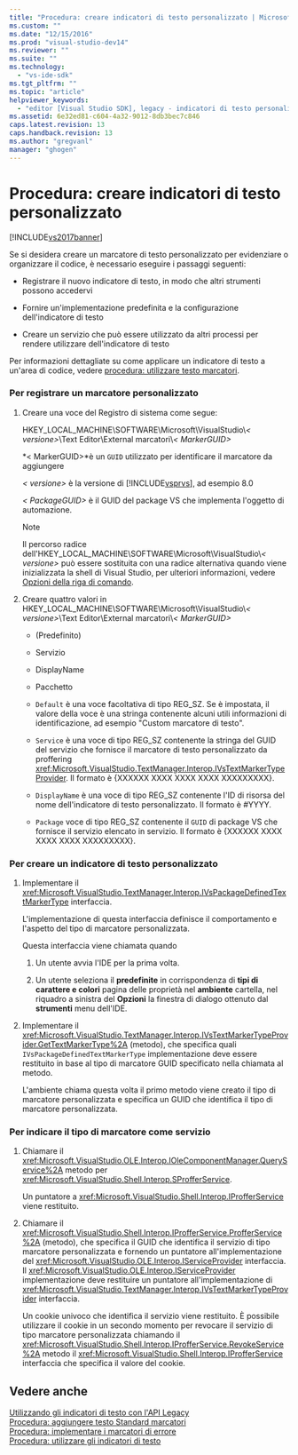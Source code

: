 ```yaml
---
title: "Procedura: creare indicatori di testo personalizzato | Microsoft Docs"
ms.custom: ""
ms.date: "12/15/2016"
ms.prod: "visual-studio-dev14"
ms.reviewer: ""
ms.suite: ""
ms.technology: 
  - "vs-ide-sdk"
ms.tgt_pltfrm: ""
ms.topic: "article"
helpviewer_keywords: 
  - "editor [Visual Studio SDK], legacy - indicatori di testo personalizzato"
ms.assetid: 6e32ed81-c604-4a32-9012-8db3bec7c846
caps.latest.revision: 13
caps.handback.revision: 13
ms.author: "gregvanl"
manager: "ghogen"
---
```

# Procedura: creare indicatori di testo personalizzato
[!INCLUDE[vs2017banner](../code-quality/includes/vs2017banner.md)]

Se si desidera creare un marcatore di testo personalizzato per evidenziare o organizzare il codice, è necessario eseguire i passaggi seguenti:  
  
-   Registrare il nuovo indicatore di testo, in modo che altri strumenti possono accedervi  
  
-   Fornire un'implementazione predefinita e la configurazione dell'indicatore di testo  
  
-   Creare un servizio che può essere utilizzato da altri processi per rendere utilizzare dell'indicatore di testo  
  
 Per informazioni dettagliate su come applicare un indicatore di testo a un'area di codice, vedere [procedura: utilizzare testo marcatori](../extensibility/how-to-use-text-markers.md).  
  
### <a name="to-register-a-custom-marker"></a>Per registrare un marcatore personalizzato  
  
1.  Creare una voce del Registro di sistema come segue:  
  
     HKEY_LOCAL_MACHINE\SOFTWARE\Microsoft\VisualStudio\\*\< versione>*\Text Editor\External marcatori\\*\< MarkerGUID>*  
  
     *\< MarkerGUID>*è un `GUID` utilizzato per identificare il marcatore da aggiungere  
  
     *\< versione>* è la versione di [!INCLUDE[vsprvs](../code-quality/includes/vsprvs_md.md)], ad esempio 8.0  
  
     *\< PackageGUID>* è il GUID del package VS che implementa l'oggetto di automazione.  
  
    > [!NOTE]
    >  Il percorso radice dell'HKEY_LOCAL_MACHINE\SOFTWARE\Microsoft\VisualStudio\\*\< versione>* può essere sostituita con una radice alternativa quando viene inizializzata la shell di Visual Studio, per ulteriori informazioni, vedere [Opzioni della riga di comando](../extensibility/command-line-switches-visual-studio-sdk.md).  
  
2.  Creare quattro valori in HKEY_LOCAL_MACHINE\SOFTWARE\Microsoft\VisualStudio\\*\< versione>*\Text Editor\External marcatori\\*\< MarkerGUID>*  
  
    -   (Predefinito)  
  
    -   Servizio  
  
    -   DisplayName  
  
    -   Pacchetto  
  
    -   `Default` è una voce facoltativa di tipo REG_SZ. Se è impostata, il valore della voce è una stringa contenente alcuni utili informazioni di identificazione, ad esempio "Custom marcatore di testo".  
  
    -   `Service` è una voce di tipo REG_SZ contenente la stringa del GUID del servizio che fornisce il marcatore di testo personalizzato da proffering <xref:Microsoft.VisualStudio.TextManager.Interop.IVsTextMarkerTypeProvider>. Il formato è {XXXXXX XXXX XXXX XXXX XXXXXXXXX}.  
  
    -   `DisplayName` è una voce di tipo REG_SZ contenente l'ID di risorsa del nome dell'indicatore di testo personalizzato. Il formato è #YYYY.  
  
    -   `Package` voce di tipo REG_SZ contenente il `GUID` di package VS che fornisce il servizio elencato in servizio. Il formato è {XXXXXX XXXX XXXX XXXX XXXXXXXXX}.  
  
### <a name="to-create-a-custom-text-marker"></a>Per creare un indicatore di testo personalizzato  
  
1.  Implementare il <xref:Microsoft.VisualStudio.TextManager.Interop.IVsPackageDefinedTextMarkerType> interfaccia.  
  
     L'implementazione di questa interfaccia definisce il comportamento e l'aspetto del tipo di marcatore personalizzata.  
  
     Questa interfaccia viene chiamata quando  
  
    1.  Un utente avvia l'IDE per la prima volta.  
  
    2.  Un utente seleziona il **predefinite** in corrispondenza di **tipi di carattere e colori** pagina delle proprietà nel **ambiente** cartella, nel riquadro a sinistra del **Opzioni** la finestra di dialogo ottenuto dal **strumenti** menu dell'IDE.  
  
2.  Implementare il <xref:Microsoft.VisualStudio.TextManager.Interop.IVsTextMarkerTypeProvider.GetTextMarkerType%2A> (metodo), che specifica quali `IVsPackageDefinedTextMarkerType` implementazione deve essere restituito in base al tipo di marcatore GUID specificato nella chiamata al metodo.  
  
     L'ambiente chiama questa volta il primo metodo viene creato il tipo di marcatore personalizzata e specifica un GUID che identifica il tipo di marcatore personalizzata.  
  
### <a name="to-proffer-your-marker-type-as-a-service"></a>Per indicare il tipo di marcatore come servizio  
  
1.  Chiamare il <xref:Microsoft.VisualStudio.OLE.Interop.IOleComponentManager.QueryService%2A> metodo per <xref:Microsoft.VisualStudio.Shell.Interop.SProfferService>.  
  
     Un puntatore a <xref:Microsoft.VisualStudio.Shell.Interop.IProfferService> viene restituito.  
  
2.  Chiamare il <xref:Microsoft.VisualStudio.Shell.Interop.IProfferService.ProfferService%2A> (metodo), che specifica il GUID che identifica il servizio di tipo marcatore personalizzata e fornendo un puntatore all'implementazione del <xref:Microsoft.VisualStudio.OLE.Interop.IServiceProvider> interfaccia. Il <xref:Microsoft.VisualStudio.OLE.Interop.IServiceProvider> implementazione deve restituire un puntatore all'implementazione di <xref:Microsoft.VisualStudio.TextManager.Interop.IVsTextMarkerTypeProvider> interfaccia.  
  
     Un cookie univoco che identifica il servizio viene restituito. È possibile utilizzare il cookie in un secondo momento per revocare il servizio di tipo marcatore personalizzata chiamando il <xref:Microsoft.VisualStudio.Shell.Interop.IProfferService.RevokeService%2A> metodo il <xref:Microsoft.VisualStudio.Shell.Interop.IProfferService> interfaccia che specifica il valore del cookie.  
  
## <a name="see-also"></a>Vedere anche  
 [Utilizzando gli indicatori di testo con l'API Legacy](../extensibility/using-text-markers-with-the-legacy-api.md)   
 [Procedura: aggiungere testo Standard marcatori](../extensibility/how-to-add-standard-text-markers.md)   
 [Procedura: implementare i marcatori di errore](../extensibility/how-to-implement-error-markers.md)   
 [Procedura: utilizzare gli indicatori di testo](../extensibility/how-to-use-text-markers.md)